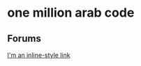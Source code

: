 # one million arab code
## Forums
[I'm an inline-style link](https://mademan12-forums.herokuapp.com/)

